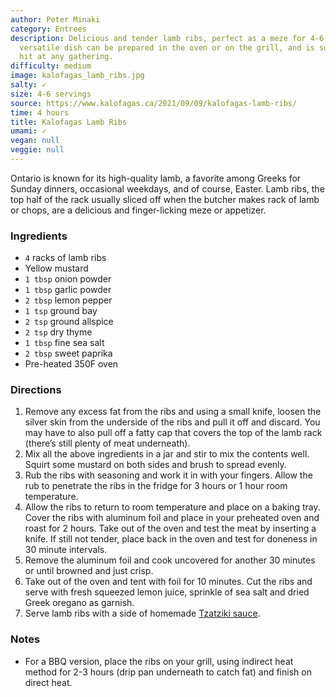 ```yaml
---
author: Peter Minaki
category: Entrees
description: Delicious and tender lamb ribs, perfect as a meze for 4-6 people. This
  versatile dish can be prepared in the oven or on the grill, and is sure to be a
  hit at any gathering.
difficulty: medium
image: kalofagas_lamb_ribs.jpg
salty: ✓
size: 4-6 servings
source: https://www.kalofagas.ca/2021/09/09/kalofagas-lamb-ribs/
time: 4 hours
title: Kalofagas Lamb Ribs
umami: ✓
vegan: null
veggie: null
---
```

Ontario is known for its high-quality lamb, a favorite among Greeks for Sunday dinners, occasional weekdays, and of course, Easter. Lamb ribs, the top half of the rack usually sliced off when the butcher makes rack of lamb or chops, are a delicious and finger-licking meze or appetizer.

### Ingredients

* `4` racks of lamb ribs
* Yellow mustard
* `1 tbsp` onion powder
* `1 tbsp` garlic powder
* `2 tbsp` lemon pepper
* `1 tsp` ground bay
* `2 tsp` ground allspice
* `2 tsp` dry thyme
* `1 tbsp` fine sea salt
* `2 tbsp` sweet paprika
* Pre-heated 350F oven

### Directions

1. Remove any excess fat from the ribs and using a small knife, loosen the silver skin from the underside of the ribs and pull it off and discard. You may have to also pull off a fatty cap that covers the top of the lamb rack (there’s still plenty of meat underneath).
2. Mix all the above ingredients in a jar and stir to mix the contents well. Squirt some mustard on both sides and brush to spread evenly.
3. Rub the ribs with seasoning and work it in with your fingers. Allow the rub to penetrate the ribs in the fridge for 3 hours or 1 hour room temperature.
4. Allow the ribs to return to room temperature and place on a baking tray. Cover the ribs with aluminum foil and place in your preheated oven and roast for 2 hours. Take out of the oven and test the meat by inserting a knife. If still not tender, place back in the oven and test for doneness in 30 minute intervals.
5. Remove the aluminum foil and cook uncovered for another 30 minutes or until browned and just crisp.
6. Take out of the oven and tent with foil for 10 minutes. Cut the ribs and serve with fresh squeezed lemon juice, sprinkle of sea salt and dried Greek oregano as garnish.
7. Serve lamb ribs with a side of homemade [Tzatziki sauce](https://www.kalofagas.ca/2010/02/01/tzatziki/).

### Notes

- For a BBQ version, place the ribs on your grill, using indirect heat method for 2-3 hours (drip pan underneath to catch fat) and finish on direct heat.